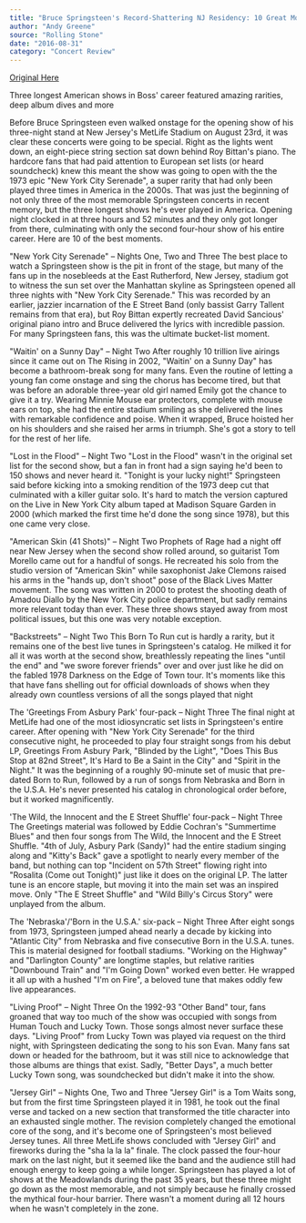 ```yaml
---
title: "Bruce Springsteen's Record-Shattering NJ Residency: 10 Great Moments"
author: "Andy Greene"
source: "Rolling Stone"
date: "2016-08-31"
category: "Concert Review"
---
```


[Original Here](https://www.rollingstone.com/music/music-lists/bruce-springsteens-record-shattering-nj-residency-10-great-moments-248639/)

Three longest American shows in Boss' career featured amazing rarities, deep album dives and more

Before Bruce Springsteen even walked onstage for the opening show of his three-night stand at New Jersey's MetLife Stadium on August 23rd, it was clear these concerts were going to be special. Right as the lights went down, an eight-piece string section sat down behind Roy Bittan's piano. The hardcore fans that had paid attention to European set lists (or heard soundcheck) knew this meant the show was going to open with the the 1973 epic "New York City Serenade", a super rarity that had only been played three times in America in the 2000s. That was just the beginning of not only three of the most memorable Springsteen concerts in recent memory, but the three longest shows he's ever played in America. Opening night clocked in at three hours and 52 minutes and they only got longer from there, culminating with only the second four-hour show of his entire career. Here are 10 of the best moments.

"New York City Serenade" – Nights One, Two and Three The best place to watch a Springsteen show is the pit in front of the stage, but many of the fans up in the nosebleeds at the East Rutherford, New Jersey, stadium got to witness the sun set over the Manhattan skyline as Springsteen opened all three nights with "New York City Serenade." This was recorded by an earlier, jazzier incarnation of the E Street Band (only bassist Garry Tallent remains from that era), but Roy Bittan expertly recreated David Sancious' original piano intro and Bruce delivered the lyrics with incredible passion. For many Springsteen fans, this was the ultimate bucket-list moment.

"Waitin' on a Sunny Day" – Night Two After roughly 10 trillion live airings since it came out on The Rising in 2002, "Waitin' on a Sunny Day" has become a bathroom-break song for many fans. Even the routine of letting a young fan come onstage and sing the chorus has become tired, but that was before an adorable three-year old girl named Emily got the chance to give it a try. Wearing Minnie Mouse ear protectors, complete with mouse ears on top, she had the entire stadium smiling as she delivered the lines with remarkable confidence and poise. When it wrapped, Bruce hoisted her on his shoulders and she raised her arms in triumph. She's got a story to tell for the rest of her life.

"Lost in the Flood" – Night Two "Lost in the Flood" wasn't in the original set list for the second show, but a fan in front had a sign saying he'd been to 150 shows and never heard it. "Tonight is your lucky night!" Springsteen said before kicking into a smoking rendition of the 1973 deep cut that culminated with a killer guitar solo. It's hard to match the version captured on the Live in New York City album taped at Madison Square Garden in 2000 (which marked the first time he'd done the song since 1978), but this one came very close.

"American Skin (41 Shots)" – Night Two Prophets of Rage had a night off near New Jersey when the second show rolled around, so guitarist Tom Morello came out for a handful of songs. He recreated his solo from the studio version of "American Skin" while saxophonist Jake Clemons raised his arms in the "hands up, don't shoot" pose of the Black Lives Matter movement. The song was written in 2000 to protest the shooting death of Amadou Diallo by the New York City police department, but sadly remains more relevant today than ever. These three shows stayed away from most political issues, but this one was very notable exception.

"Backstreets" – Night Two This Born To Run cut is hardly a rarity, but it remains one of the best live tunes in Springsteen's catalog. He milked it for all it was worth at the second show, breathlessly repeating the lines "until the end" and "we swore forever friends" over and over just like he did on the fabled 1978 Darkness on the Edge of Town tour. It's moments like this that have fans shelling out for official downloads of shows when they already own countless versions of all the songs played that night

The 'Greetings From Asbury Park' four-pack – Night Three The final night at MetLife had one of the most idiosyncratic set lists in Springsteen's entire career. After opening with "New York City Serenade" for the third consecutive night, he proceeded to play four straight songs from his debut LP, Greetings From Asbury Park, "Blinded by the Light", "Does This Bus Stop at 82nd Street", It's Hard to Be a Saint in the City" and "Spirit in the Night." It was the beginning of a roughly 90-minute set of music that pre-dated Born to Run, followed by a run of songs from Nebraska and Born in the U.S.A. He's never presented his catalog in chronological order before, but it worked magnificently.

'The Wild, the Innocent and the E Street Shuffle' four-pack – Night Three The Greetings material was followed by Eddie Cochran's "Summertime Blues" and then four songs from The Wild, the Innocent and the E Street Shuffle. "4th of July, Asbury Park (Sandy)" had the entire stadium singing along and "Kitty's Back" gave a spotlight to nearly every member of the band, but nothing can top "Incident on 57th Street" flowing right into "Rosalita (Come out Tonight)" just like it does on the original LP. The latter tune is an encore staple, but moving it into the main set was an inspired move. Only "The E Street Shuffle" and "Wild Billy's Circus Story" were unplayed from the album.

The 'Nebraska'/'Born in the U.S.A.' six-pack – Night Three After eight songs from 1973, Springsteen jumped ahead nearly a decade by kicking into "Atlantic City" from Nebraska and five consecutive Born in the U.S.A. tunes. This is material designed for football stadiums. "Working on the Highway" and "Darlington County" are longtime staples, but relative rarities "Downbound Train" and "I'm Going Down" worked even better. He wrapped it all up with a hushed "I'm on Fire", a beloved tune that makes oddly few live appearances.

"Living Proof" – Night Three On the 1992-93 "Other Band" tour, fans groaned that way too much of the show was occupied with songs from Human Touch and Lucky Town. Those songs almost never surface these days. "Living Proof" from Lucky Town was played via request on the third night, with Springsteen dedicating the song to his son Evan. Many fans sat down or headed for the bathroom, but it was still nice to acknowledge that those albums are things that exist. Sadly, "Better Days", a much better Lucky Town song, was soundchecked but didn't make it into the show.

"Jersey Girl" – Nights One, Two and Three "Jersey Girl" is a Tom Waits song, but from the first time Springsteen played it in 1981, he took out the final verse and tacked on a new section that transformed the title character into an exhausted single mother. The revision completely changed the emotional core of the song, and it's become one of Springsteen's most believed Jersey tunes. All three MetLife shows concluded with "Jersey Girl" and fireworks during the "sha la la la" finale. The clock passed the four-hour mark on the last night, but it seemed like the band and the audience still had enough energy to keep going a while longer. Springsteen has played a lot of shows at the Meadowlands during the past 35 years, but these three might go down as the most memorable, and not simply because he finally crossed the mythical four-hour barrier. There wasn't a moment during all 12 hours when he wasn't completely in the zone.
